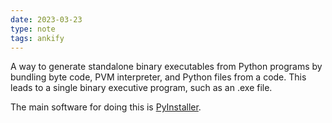 ```yaml
---
date: 2023-03-23
type: note
tags: ankify
---
```


A way to generate standalone binary executables from Python programs by bundling byte code, PVM interpreter, and Python files from a code. This leads to a single binary executive program, such as an .exe file.

The main software for doing this is [PyInstaller](https://pyinstaller.org/en/stable/).
